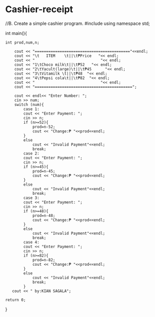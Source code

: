 # Cashier-receipt
//B. Create a simple cashier program.
#include <iostream>
using namespace std;

int main(){

    int prod,num,n;

        cout << "=========================================="<<endl;
        cout << "\t   ITEM    \t||\t₱Price   "<< endl;
        cout << "                             "<< endl;
        cout << "1\tChoco milk\t||\t₱52   "<< endl;
        cout << "2\tYacult(large)\t||\t₱45      "<< endl;
        cout << "3\tVitamilk \t||\t₱48  "<< endl;
        cout << "4\tPepsi cola\t||\t₱82  "<< endl;
        cout << "                             "<< endl;
        cout << "===========================================";

        cout << endl<< "Enter Number: ";
        cin >> num;
        switch (num){
            case 1:
            cout << "Enter Payment: ";
            cin >> n; 
            if (n>=52){
                prod=n-52;
                cout << "Change:₱ "<<prod<<endl;
            }
            else
                cout << "Invalid Payment"<<endl;
                break;
            case 2:
            cout << "Enter Payment: ";
            cin >> n; 
            if (n>=45){
                prod=n-45;
                cout << "Change:₱ "<<prod<<endl;
            }
            else
                cout << "Invalid Payment"<<endl;
                break;
            case 3:
            cout << "Enter Payment: ";
            cin >> n; 
            if (n>=48){
                prod=n-48;
                cout << "Change:₱ "<<prod<<endl;
            }
            else
                cout << "Invalid Payment"<<endl;
                break;
            case 4:
            cout << "Enter Payment: ";
            cin >> n; 
            if (n>=82){
                prod=n-82;
                cout << "Change:₱ "<<prod<<endl;
            }
            else
                cout << "Invalid Payment"<<endl;
                break;
            }
       cout << " by:KIAN SAGALA";

    return 0;
}

